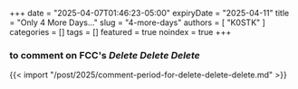 +++
date = "2025-04-07T01:46:23-05:00"
expiryDate = "2025-04-11"
title = "Only 4 More Days..."
slug = "4-more-days"
authors = [ "K0STK" ]
categories = []
tags = []
featured = true
noindex = true
+++
### to comment on FCC's ***Delete Delete Delete***
<!--more-->

{{< import "/post/2025/comment-period-for-delete-delete-delete.md" >}}
